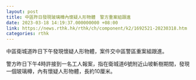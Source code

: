 ```yaml
---
layout: post
title: 中區昨日發現玻璃樽內懷疑人形物體　警方重案組跟進
date: 2023-03-18 14:19:37.000000000 +08:00
link: https://news.rthk.hk/rthk/ch/component/k2/1692521-20230318.htm
categories: rthk
---
```


中區衛城道昨日下午發現懷疑人形物體，案件交中區警區重案組跟進。

警方昨日下午4時許接到一名工人報案，指在衛城道6號附近山坡斬樹期間，發現一個玻璃樽，內有懷疑人形物體，長約10厘米。
